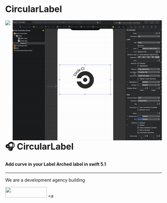 # CircularLabel
<img src="https://github.com/jwd-ali/TidalTestProject/blob/master/images/header/header.png">
<img align="right" src="https://github.com/jwd-ali/CircularLabel/blob/master/ezgif.com-video-to-gif.gif" width="480" />
<p><h1 align="left"> 🎧 CircularLabel </h1></p>
<p><h4>Add curve in your Label Arched label in swift 5.1</h4></p>

___

<p> We are a development agency building
  

<a href="https://www.linkedin.com/in/jawad-ali-3804ab24/"><img src="https://i.imgur.com/vGjsQPt.png" width="134" height="34"></a> <a 

</br></br>

